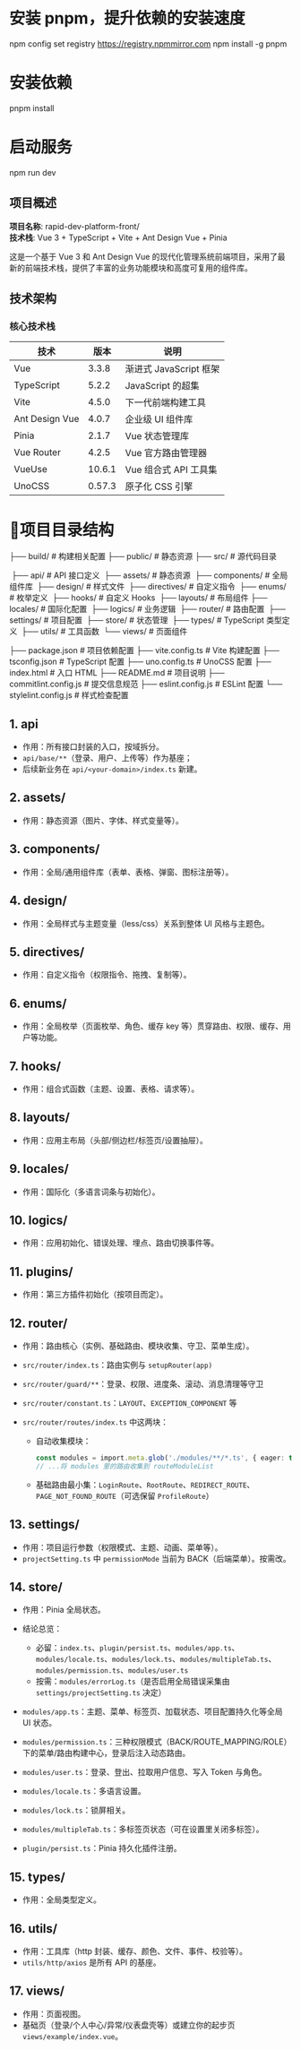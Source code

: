 # 安装 pnpm，提升依赖的安装速度
npm config set registry https://registry.npmmirror.com
npm install -g pnpm
# 安装依赖
pnpm install

# 启动服务
npm run dev

## 项目概述

**项目名称**: rapid-dev-platform-front/  
**技术栈**: Vue 3 + TypeScript + Vite + Ant Design Vue + Pinia  

这是一个基于 Vue 3 和 Ant Design Vue 的现代化管理系统前端项目，采用了最新的前端技术栈，提供了丰富的业务功能模块和高度可复用的组件库。

## 技术架构

### 核心技术栈

| 技术           | 版本   | 说明                   |
| -------------- | ------ | ---------------------- |
| Vue            | 3.3.8  | 渐进式 JavaScript 框架 |
| TypeScript     | 5.2.2  | JavaScript 的超集      |
| Vite           | 4.5.0  | 下一代前端构建工具     |
| Ant Design Vue | 4.0.7  | 企业级 UI 组件库       |
| Pinia          | 2.1.7  | Vue 状态管理库         |
| Vue Router     | 4.2.5  | Vue 官方路由管理器     |
| VueUse         | 10.6.1 | Vue 组合式 API 工具集  |
| UnoCSS         | 0.57.3 | 原子化 CSS 引擎        |

# 📁项目目录结构

├── build/                     # 构建相关配置
├── public/                    # 静态资源
├── src/                       # 源代码目录

​	├── api/                    # API 接口定义
​	├── assets/                 # 静态资源
​	├── components/             # 全局组件库
​	├── design/                 # 样式文件
​	├── directives/             # 自定义指令
​	├── enums/                  # 枚举定义
​	├── hooks/                  # 自定义 Hooks
​	├── layouts/                # 布局组件
​	├── locales/                # 国际化配置
​	├── logics/                 # 业务逻辑
​	├── router/                 # 路由配置
​	├── settings/               # 项目配置
​	├── store/                  # 状态管理
​	├── types/                  # TypeScript 类型定义
​	├── utils/                  # 工具函数
​	└── views/                  # 页面组件

├── package.json              # 项目依赖配置
├── vite.config.ts            # Vite 构建配置
├── tsconfig.json             # TypeScript 配置
├── uno.config.ts             # UnoCSS 配置
├── index.html                # 入口 HTML
├── README.md                 # 项目说明
├── commitlint.config.js      # 提交信息规范
├── eslint.config.js          # ESLint 配置
└── stylelint.config.js       # 样式检查配置

## 1. api

- 作用：所有接口封装的入口，按域拆分。
-  `api/base/**`（登录、用户、上传等）作为基座；
- 后续新业务在 `api/<your-domain>/index.ts` 新建。

## 2. assets/

- 作用：静态资源（图片、字体、样式变量等）。

## 3. components/

- 作用：全局/通用组件库（表单、表格、弹窗、图标注册等）。

## 4. design/

- 作用：全局样式与主题变量（less/css）关系到整体 UI 风格与主题色。

## 5. directives/

- 作用：自定义指令（权限指令、拖拽、复制等）。

## 6. enums/

- 作用：全局枚举（页面枚举、角色、缓存 key 等）贯穿路由、权限、缓存、用户等功能。

## 7. hooks/

- 作用：组合式函数（主题、设置、表格、请求等）。

## 8. layouts/

- 作用：应用主布局（头部/侧边栏/标签页/设置抽屉）。

## 9. locales/

- 作用：国际化（多语言词条与初始化）。

## 10. logics/

- 作用：应用初始化、错误处理、埋点、路由切换事件等。

## 11. plugins/

- 作用：第三方插件初始化（按项目而定）。

## 12. router/

- 作用：路由核心（实例、基础路由、模块收集、守卫、菜单生成）。

- `src/router/index.ts`：路由实例与 `setupRouter(app)`

- `src/router/guard/**`：登录、权限、进度条、滚动、消息清理等守卫

- `src/router/constant.ts`：`LAYOUT`、`EXCEPTION_COMPONENT` 等

- `src/router/routes/index.ts` 中这两块：

  - 自动收集模块：

    ```ts
    const modules = import.meta.glob('./modules/**/*.ts', { eager: true })
    // ...将 modules 里的路由收集到 routeModuleList
    ```

  - 基础路由最小集：`LoginRoute`、`RootRoute`、`REDIRECT_ROUTE`、`PAGE_NOT_FOUND_ROUTE`（可选保留 `ProfileRoute`）

## 13. settings/

- 作用：项目运行参数（权限模式、主题、动画、菜单等）。
- `projectSetting.ts` 中 `permissionMode` 当前为 BACK（后端菜单）。按需改。

## 14. store/

- 作用：Pinia 全局状态。
- 结论总览：
  - 必留：`index.ts`、`plugin/persist.ts`、`modules/app.ts`、`modules/locale.ts`、`modules/lock.ts`、`modules/multipleTab.ts`、`modules/permission.ts`、`modules/user.ts`
  - 按需：`modules/errorLog.ts`（是否启用全局错误采集由 `settings/projectSetting.ts` 决定）

- `modules/app.ts`：主题、菜单、标签页、加载状态、项目配置持久化等全局 UI 状态。
- `modules/permission.ts`：三种权限模式（BACK/ROUTE_MAPPING/ROLE）下的菜单/路由构建中心，登录后注入动态路由。
- `modules/user.ts`：登录、登出、拉取用户信息、写入 Token 与角色。
- `modules/locale.ts`：多语言设置。
- `modules/lock.ts`：锁屏相关。
- `modules/multipleTab.ts`：多标签页状态（可在设置里关闭多标签）。
- `plugin/persist.ts`：Pinia 持久化插件注册。

## 15. types/

- 作用：全局类型定义。

## 16. utils/

- 作用：工具库（http 封装、缓存、颜色、文件、事件、校验等）。
- `utils/http/axios` 是所有 API 的基座。

## 17. views/

- 作用：页面视图。
- 基础页（登录/个人中心/异常/仪表盘壳等）或建立你的起步页 `views/example/index.vue`。